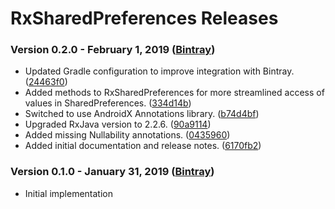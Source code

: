 # RxSharedPreferences Releases #

### Version 0.2.0 - February 1, 2019 ([Bintray](https://bintray.com/andreyteteria/maven/RxSharedPreferences/0.2.0))

 - Updated Gradle configuration to improve integration with Bintray. ([24463f0](https://github.com/Antor/RxSharedPreferences/commit/24463f083199ab1ade5390f341c6c89e12583dbf))
 - Added methods to RxSharedPreferences for more streamlined access of values in SharedPreferences. ([334d14b](https://github.com/Antor/RxSharedPreferences/commit/334d14b814896480531d7a588951de92bbf7c17c))
 - Switched to use AndroidX Annotations library. ([b74d4bf](https://github.com/Antor/RxSharedPreferences/commit/b74d4bf9a37316ebaba8858f847df7429b9206d8))
 - Upgraded RxJava version to 2.2.6. ([90a9114](https://github.com/Antor/RxSharedPreferences/commit/90a911427af72f0aa671c4548d4c19c7fbaf3ccf))
 - Added missing Nullability annotations. ([0435960](https://github.com/Antor/RxSharedPreferences/commit/04359605aaa77071069dd313455ff5694b12db9c))
 - Added initial documentation and release notes. ([6170fb2](https://github.com/Antor/RxSharedPreferences/commit/6170fb2c9dce89aeab58a5929e663bfba868a943))

### Version 0.1.0 - January 31, 2019 ([Bintray](https://bintray.com/andreyteteria/maven/RxSharedPreferences/0.1.0))

 - Initial implementation